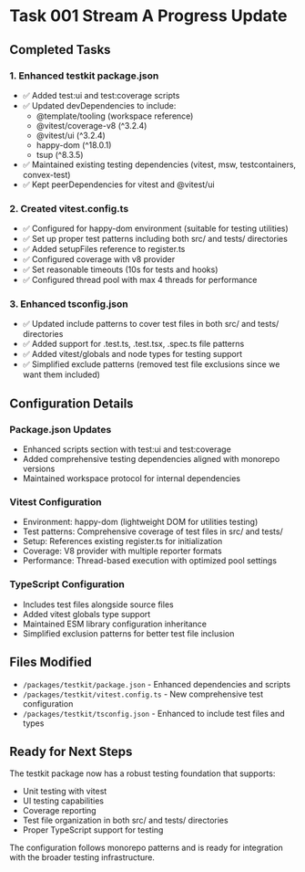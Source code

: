 # Task 001 Stream A Progress Update

## Completed Tasks

### 1. Enhanced testkit package.json
- ✅ Added test:ui and test:coverage scripts
- ✅ Updated devDependencies to include:
  - @template/tooling (workspace reference)
  - @vitest/coverage-v8 (^3.2.4)
  - @vitest/ui (^3.2.4)
  - happy-dom (^18.0.1)
  - tsup (^8.3.5)
- ✅ Maintained existing testing dependencies (vitest, msw, testcontainers, convex-test)
- ✅ Kept peerDependencies for vitest and @vitest/ui

### 2. Created vitest.config.ts
- ✅ Configured for happy-dom environment (suitable for testing utilities)
- ✅ Set up proper test patterns including both src/ and tests/ directories
- ✅ Added setupFiles reference to register.ts
- ✅ Configured coverage with v8 provider
- ✅ Set reasonable timeouts (10s for tests and hooks)
- ✅ Configured thread pool with max 4 threads for performance

### 3. Enhanced tsconfig.json
- ✅ Updated include patterns to cover test files in both src/ and tests/ directories
- ✅ Added support for .test.ts, .test.tsx, .spec.ts file patterns
- ✅ Added vitest/globals and node types for testing support
- ✅ Simplified exclude patterns (removed test file exclusions since we want them included)

## Configuration Details

### Package.json Updates
- Enhanced scripts section with test:ui and test:coverage
- Added comprehensive testing dependencies aligned with monorepo versions
- Maintained workspace protocol for internal dependencies

### Vitest Configuration
- Environment: happy-dom (lightweight DOM for utilities testing)
- Test patterns: Comprehensive coverage of test files in src/ and tests/
- Setup: References existing register.ts for initialization
- Coverage: V8 provider with multiple reporter formats
- Performance: Thread-based execution with optimized pool settings

### TypeScript Configuration
- Includes test files alongside source files
- Added vitest globals type support
- Maintained ESM library configuration inheritance
- Simplified exclusion patterns for better test file inclusion

## Files Modified
- `/packages/testkit/package.json` - Enhanced dependencies and scripts
- `/packages/testkit/vitest.config.ts` - New comprehensive test configuration
- `/packages/testkit/tsconfig.json` - Enhanced to include test files and types

## Ready for Next Steps
The testkit package now has a robust testing foundation that supports:
- Unit testing with vitest
- UI testing capabilities
- Coverage reporting
- Test file organization in both src/ and tests/ directories
- Proper TypeScript support for testing

The configuration follows monorepo patterns and is ready for integration with the broader testing infrastructure.